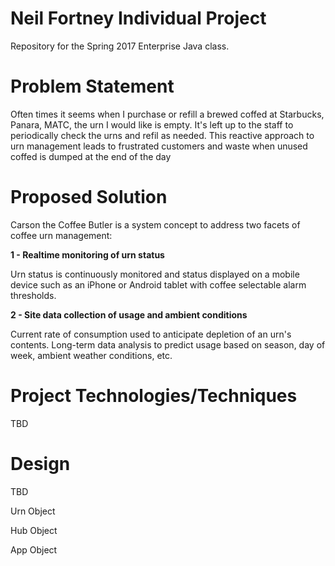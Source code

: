 # Neil Fortney Individual Project
Repository for the Spring 2017 Enterprise Java class.

# Problem Statement
Often times it seems when I purchase or refill a brewed coffed at Starbucks,
 Panara, MATC, the urn I would like is empty.  It's left up to the staff to
 periodically check the urns and refil as needed.  This reactive approach
 to urn management leads to frustrated customers and waste when unused coffed
 is dumped at the end of the day
 
# Proposed Solution
Carson the Coffee Butler is a system concept to address two facets of coffee
 urn management:
 
**1 - Realtime monitoring of urn status**

Urn status is continuously monitored and status displayed on a mobile device
 such as an iPhone or Android tablet with coffee selectable alarm thresholds.
 
**2 - Site data collection of usage and ambient conditions**

Current rate of consumption used to anticipate depletion of an urn's contents.
Long-term data analysis to predict usage based on season, day of week, ambient
weather conditions, etc.

# Project Technologies/Techniques
TBD

# Design
TBD

Urn Object

Hub Object

App Object
